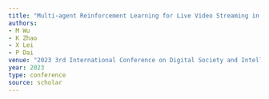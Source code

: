```yaml
---
title: "Multi-agent Reinforcement Learning for Live Video Streaming in Vehicular Networks"
authors:
- M Wu
- K Zhao
- X Lei
- P Dai
venue: "2023 3rd International Conference on Digital Society and Intelligent Systems …, 2023"
year: 2023
type: conference
source: scholar
---
```

